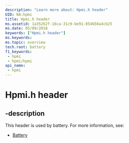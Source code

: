 ```yaml
---
description: "Learn more about: Hpmi.h header"
UID: NA:hpmi
title: Hpmi.h header
ms.assetid: 1a35262f-16ca-31c9-be91-054656a4cb25
ms.date: 05/09/2018
keywords: ["Hpmi.h header"]
ms.keywords: 
ms.topic: overview
tech.root: battery
f1_keywords:
 - hpmi
 - hpmi/hpmi
api_name:
 - hpmi
---
```


# Hpmi.h header


## -description

This header is used by battery. For more information, see:

- [Battery](../_battery/index.md)

